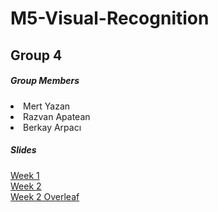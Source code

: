 # M5-Visual-Recognition

<h2> Group 4 </h2>

<h5> Group Members </h5>
  <li> Mert Yazan
  <li> Razvan Apatean
  <li> Berkay Arpacı

<h5> Slides </h5>
  
<a href="https://docs.google.com/presentation/d/1iAEn_3kK9R6oGC0gqtUuI493gVwk-IUJW94MPuVSM1I/edit?usp=sharing"> Week 1</a> <br>
<a href="https://docs.google.com/presentation/d/1TIshU0NuOs_4HYSLgoAMA30fxXUmKDbs2Cjy8TQnnuA/edit?usp=sharing"> Week 2</a> <br>
<a href="https://www.overleaf.com/read/qqbbqgxycxzk"> Week 2 Overleaf </a>
